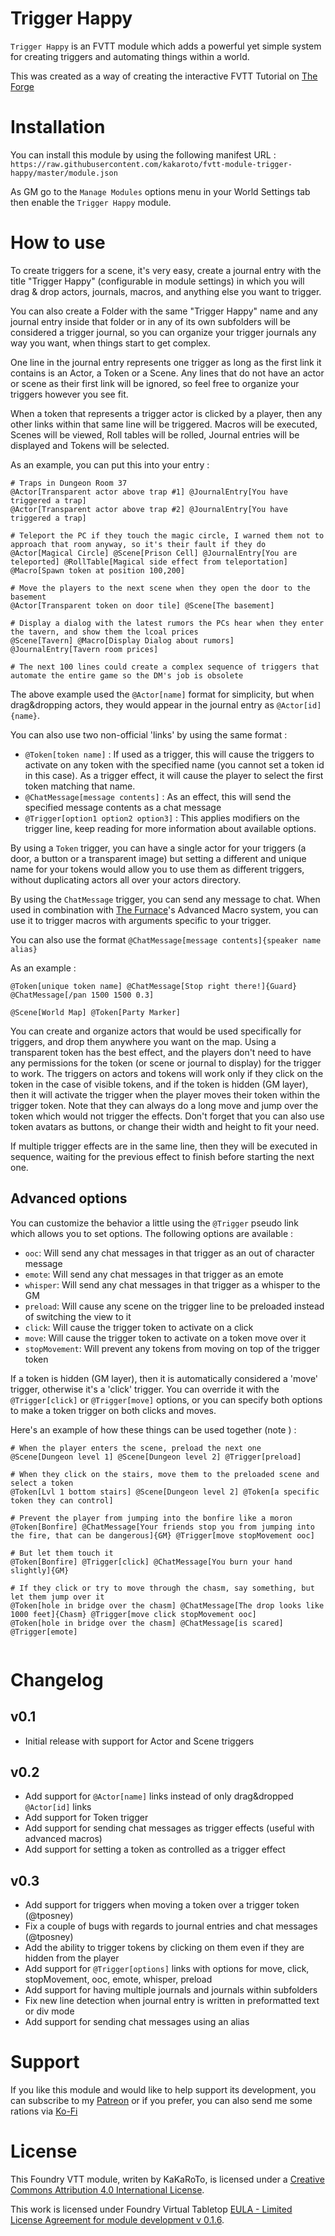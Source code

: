 # Trigger Happy

`Trigger Happy` is an FVTT module which adds a powerful yet simple system for creating triggers and automating things within a world.

This was created as a way of creating the interactive FVTT Tutorial on [The Forge](https://forgevtt.com/game/demo)

# Installation

You can install this module by using the following manifest URL : `https://raw.githubusercontent.com/kakaroto/fvtt-module-trigger-happy/master/module.json`

As GM go to the `Manage Modules` options menu in your World Settings tab then enable the `Trigger Happy` module.

# How to use

To create triggers for a scene, it's very easy, create a journal entry with the title "Trigger Happy" (configurable in module settings) in which you will drag & drop actors, journals, macros, and anything else you want to trigger.

You can also create a Folder with the same "Trigger Happy" name and any journal entry inside that folder or in any of its own subfolders will be considered a trigger journal, so you can organize your trigger journals any way you want, when things start to get complex.

One line in the journal entry represents one trigger as long as the first link it contains is an Actor, a Token or a Scene. Any lines that do not have an actor or scene as their first link will be ignored, so feel free to organize your triggers however you see fit.

When a token that represents a trigger actor is clicked by a player, then any other links within that same line will be triggered. Macros will be executed, Scenes will be viewed, Roll tables will be rolled, Journal entries will be displayed and Tokens will be selected.

As an example, you can put this into your entry : 
```
# Traps in Dungeon Room 37
@Actor[Transparent actor above trap #1] @JournalEntry[You have triggered a trap]
@Actor[Transparent actor above trap #2] @JournalEntry[You have triggered a trap]

# Teleport the PC if they touch the magic circle, I warned them not to approach that room anyway, so it's their fault if they do
@Actor[Magical Circle] @Scene[Prison Cell] @JournalEntry[You are teleported] @RollTable[Magical side effect from teleportation] @Macro[Spawn token at position 100,200]

# Move the players to the next scene when they open the door to the basement
@Actor[Transparent token on door tile] @Scene[The basement]

# Display a dialog with the latest rumors the PCs hear when they enter the tavern, and show them the lcoal prices
@Scene[Tavern] @Macro[Display Dialog about rumors] @JournalEntry[Tavern room prices]

# The next 100 lines could create a complex sequence of triggers that automate the entire game so the DM's job is obsolete
```

The above example used the `@Actor[name]` format for simplicity, but when drag&dropping actors, they would appear in the journal entry as `@Actor[id]{name}`.

You can also use two non-official 'links' by using the same format : 
- `@Token[token name]` : If used as a trigger, this will cause the triggers to activate on any token with the specified name (you cannot set a token id in this case). As a trigger effect, it will cause the player to select the first token matching that name.
- `@ChatMessage[message contents]` : As an effect, this will send the specified message contents as a chat message
- `@Trigger[option1 option2 option3]` : This applies modifiers on the trigger line, keep reading for more information about available options.

By using a `Token` trigger, you can have a single actor for your triggers (a door, a button or a transparent image) but setting a different and unique name for your tokens would allow you to use them as different triggers, without duplicating actors all over your actors directory.

By using the `ChatMessage` trigger, you can send any message to chat. When used in combination with [The Furnace](https://github.com/kakaroto/fvtt-module-furnace)'s Advanced Macro system, you can use it to trigger macros with arguments specific to your trigger. 

You can also use the format `@ChatMessage[message contents]{speaker name alias}`

As an example : 

```
@Token[unique token name] @ChatMessage[Stop right there!]{Guard} @ChatMessage[/pan 1500 1500 0.3]

@Scene[World Map] @Token[Party Marker]
```

You can create and organize actors that would be used specifically for triggers, and drop them anywhere you want on the map. Using a transparent token has the best effect, and the players don't need to have any permissions for the token (or scene or journal to display) for the trigger to work.
The triggers on actors and tokens will work only if they click on the token in the case of visible tokens, and if the token is hidden (GM layer), then it will activate the trigger when the player moves their token within the trigger token. Note that they can always do a long move and jump over the token which would not trigger the effects.
Don't forget that you can also use token avatars as buttons, or change their width and height to fit your need.

If multiple trigger effects are in the same line, then they will be executed in sequence, waiting for the previous effect to finish before starting the next one.

## Advanced options

You can customize the behavior a little using the `@Trigger` pseudo link which allows you to set options.
The following options are available : 
- `ooc`: Will send any chat messages in that trigger as an out of character message
- `emote`: Will send any chat messages in that trigger as an emote
- `whisper`: Will send any chat messages in that trigger as a whisper to the GM
- `preload`: Will cause any scene on the trigger line to be preloaded instead of switching the view to it
- `click`: Will cause the trigger token to activate on a click
- `move`: Will cause the trigger token to activate on a token move over it
- `stopMovement`: Will prevent any tokens from moving on top of the trigger token

If a token is hidden (GM layer), then it is automatically considered a 'move' trigger, otherwise it's a 'click' trigger. You can override it with the `@Trigger[click]` or `@Trigger[move]` options, or you can specify both options to make a token trigger on both clicks and moves.

Here's an example of how these things can be used together (note ) :

```
# When the player enters the scene, preload the next one
@Scene[Dungeon level 1] @Scene[Dungeon level 2] @Trigger[preload]

# When they click on the stairs, move them to the preloaded scene and select a token
@Token[Lvl 1 bottom stairs] @Scene[Dungeon level 2] @Token[a specific token they can control]

# Prevent the player from jumping into the bonfire like a moron
@Token[Bonfire] @ChatMessage[Your friends stop you from jumping into the fire, that can be dangerous]{GM} @Trigger[move stopMovement ooc]

# But let them touch it
@Token[Bonfire] @Trigger[click] @ChatMessage[You burn your hand slightly]{GM}

# If they click or try to move through the chasm, say something, but let them jump over it
@Token[hole in bridge over the chasm] @ChatMessage[The drop looks like 1000 feet]{Chasm} @Trigger[move click stopMovement ooc]
@Token[hole in bridge over the chasm] @ChatMessage[is scared] @Trigger[emote]


```


# Changelog

## v0.1
- Initial release with support for Actor and Scene triggers

## v0.2
- Add support for `@Actor[name]` links instead of only drag&dropped `@Actor[id]` links
- Add support for Token trigger
- Add support for sending chat messages as trigger effects (useful with advanced macros)
- Add support for setting a token as controlled as a trigger effect

## v0.3

- Add support for triggers when moving a token over a trigger token (@tposney)
- Fix a couple of bugs with regards to journal entries and chat messages (@tposney)
- Add the ability to trigger tokens by clicking on them even if they are hidden from the player
- Add support for `@Trigger[options]` links with options for move, click, stopMovement, ooc, emote, whisper, preload
- Add support for having multiple journals and journals within subfolders
- Fix new line detection when journal entry is written in preformatted text or div mode
- Add support for sending chat messages using an alias

# Support

If you like this module and would like to help support its development, you can subscribe to my [Patreon](https://www.patreon.com/kakaroto) or if you prefer, you can also send me some rations via [Ko-Fi](https://ko-fi.com/kakaroto)

# License
This Foundry VTT module, writen by KaKaRoTo, is licensed under a [Creative Commons Attribution 4.0 International License](http://creativecommons.org/licenses/by/4.0/).

This work is licensed under Foundry Virtual Tabletop [EULA - Limited License Agreement for module development v 0.1.6](http://foundryvtt.com/pages/license.html).